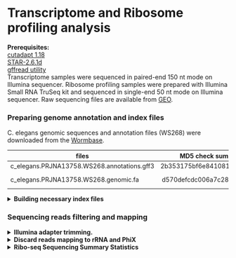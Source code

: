 # Transcriptome and Ribosome profiling analysis

**Prerequisites:**  
[cutadapt 1.18](https://cutadapt.readthedocs.io/en/stable/index.html)  
[STAR-2.6.1d](https://github.com/alexdobin/STAR)  
[gffread utility](http://ccb.jhu.edu/software/stringtie/gff.shtml)  
Transcriptome samples were sequenced in paired-end 150 nt mode on Illumina sequencer.
Ribosome profiling samples were prepared with Illumina Small RNA TruSeq kit and sequenced in single-end 50 nt mode on Illumina sequencer.
Raw sequencing files are available from [GEO]().


### Preparing genome annotation and index files
C. elegans genomic sequences and annotation files (WS268) were downloaded from the [Wormbase](https://wormbase.org/).

| files                                       | MD5 check sum (unzipped)         | Description              |
| ------------------------------------------- |:--------------------------------:| -------------------------|
| c_elegans.PRJNA13758.WS268.annotations.gff3 | 2b353175bf6e8410815aede3a77a8a62 | annotation               |
| c_elegans.PRJNA13758.WS268.genomic.fa       | d570defcdc006a7c2859fc92dbb21bc4 | Genome sequence          |


<details><summary><b>Building necessary index files</b></summary>
  
```bash  
bowtie-build Elegans_rRNA.fa ./Elegans_indices/Elegans_rRNA  
```
</details>



### Sequencing reads filtering and mapping   
<details><summary><b>Illumina adapter trimming.</b></summary>

```bash
cutadapt -j 20 -m 23 -a TGGAATTCTCGGGTGCCAAGG -o out.fastq input.fq.gz 
# -j      - number of threads
# -m      - discard reads shorter than 23 nucleotides after adapter trimming
```
</details>

<details><summary><b>Discard reads mapping to rRNA and PhiX</b></summary>
  
```bash
bowtie -p 36 --un filtered.fastq ./bowtie-1.2.1.1/Elegans_indices/Elegans_rRNA trimmed.fastq >/dev/null
```
</details>

<details><summary><b>Ribo-seq Sequencing Summary Statistics</b></summary>

|   sample   |   total number of reads   |   rRNA + PhiX [%]  | number of footprints  |
|:---------: |:----------------------:|:------------------:|:---------------------:|
|1WT20       |  29931496              |   25.51            |  22296445             |
|2WT20       |  26428417              |   41.50            |  15460677             |
|4WT20       |  22083711              |   23.88            |  16809424             |
|1WT37       |  18893098              |   91.37            |  1630864              |
|2WT37       |  27558119              |   50.91            |  13528926             |
|4WT37       |  18328652              |   50.20            |  9126816              |
|1CD20       |  31528904              |   29.90            |  22101589             |
|2CD20       |  26507787              |   46.05            |  14300563             |
|4CD20       |  18448868              |   25.54            |  13737481             |
|1CD37       |  15408038              |   60.19            |  6134583              |
|2CD37       |  21317358              |   59.35            |  8664500              |
|4CD37       |  16801168              |   57.87            |  7078945              |  

<img src="Figures/RiboSeq_Summary_statistics.png" width="400"> 
</details>
